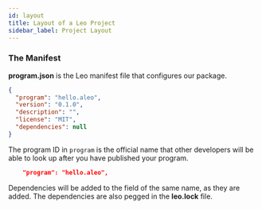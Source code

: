 ```yaml
---
id: layout 
title: Layout of a Leo Project
sidebar_label: Project Layout
---
```


### The Manifest

**program.json** is the Leo manifest file that configures our package.
```json title="program.json"
{
  "program": "hello.aleo",
  "version": "0.1.0",
  "description": "",
  "license": "MIT",
  "dependencies": null
}
```

The program ID in `program` is the official name that other developers will be able to look up after you have published your program.
```json
    "program": "hello.aleo",
```

Dependencies will be added to the field of the same name, as they are added. The dependencies are also pegged in the **leo.lock** file.